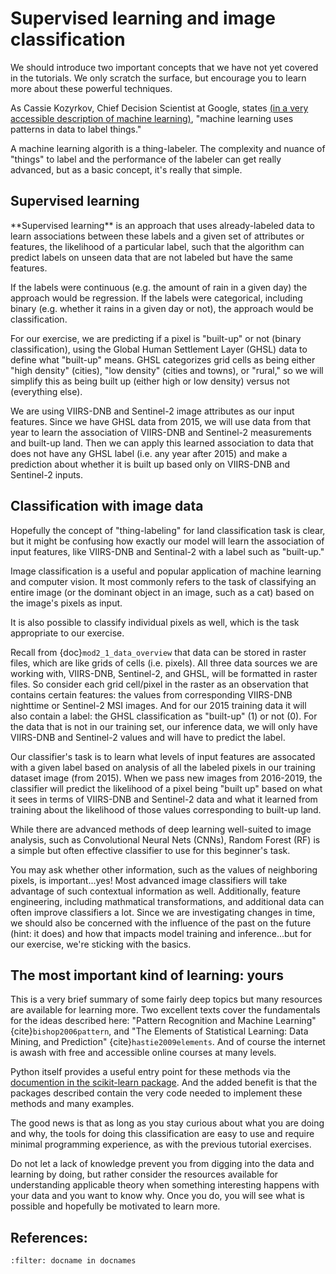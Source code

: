 # Supervised learning and image classification

We should introduce two important concepts that we have not yet covered in the tutorials. We only scratch the surface, but encourage you to learn more about these powerful techniques.

<div class="alert alert-info">
As Cassie Kozyrkov, Chief Decision Scientist at Google, states <a href="https://kozyrkov.medium.com/machine-learning-is-the-emperor-wearing-clothes-928fe406fe09">(in a very accessible description of machine learning)</a>, "machine learning uses patterns in data to label things."</div>

A machine learning algorith is a thing-labeler. The complexity and nuance of "things" to label and the performance of the labeler can get really advanced, but as a basic concept, it's really that simple.

## Supervised learning

<div class="alert alert-info">
**Supervised learning** is an approach that uses already-labeled data to learn associations between these labels and a given set of attributes or features, the likelihood of a particular label, such that the algorithm can predict labels on unseen data that are not labeled but have the same features.</div>

If the labels were continuous (e.g. the amount of rain in a given day) the approach would be regression. If the labels were categorical, including binary (e.g. whether it rains in a given day or not), the approach would be classification.

For our exercise, we are predicting if a pixel is "built-up" or not (binary classification), using the Global Human Settlement Layer (GHSL) data to define what "built-up" means. GHSL categorizes grid cells as being either "high density" (cities), "low density" (cities and towns), or "rural," so we will simplify this as being built up (either high or low density) versus not (everything else). 

We are using VIIRS-DNB and Sentinel-2 image attributes as our input features. Since we have GHSL data from 2015, we will use data from that year to learn the association of VIIRS-DNB and Sentinel-2 measurements and built-up land. Then we can apply this learned association to data that does not have any GHSL label (i.e. any year after 2015) and make a prediction about whether it is built up based only on VIIRS-DNB and Sentinel-2 inputs.

## Classification with image data

Hopefully the concept of "thing-labeling" for land classification task is clear, but it might be confusing how exactly our model will learn the association of input features, like VIIRS-DNB and Sentinal-2 with a label such as "built-up."

Image classification is a useful and popular application of machine learning and computer vision. It most commonly refers to the task of classifying an entire image (or the dominant object in an image, such as a cat) based on the image's pixels as input.

It is also possible to classify individual pixels as well, which is the task appropriate to our exercise.

Recall from {doc}`mod2_1_data_overview` that data can be stored in raster files, which are like grids of cells (i.e. pixels). All three data sources we are working with, VIIRS-DNB, Sentinel-2, and GHSL, will be formatted in raster files. So consider each grid cell/pixel in the raster as an observation that contains certain features: the values from corresponding VIIRS-DNB nighttime or Sentinel-2 MSI images. And for our 2015 training data it will also contain a label: the GHSL classification as "built-up" (1) or not (0). For the data that is not in our training set, our inference data, we will only have VIIRS-DNB and Sentinel-2 values and will have to predict the label.

Our classifier's task is to learn what levels of input features are assocated with a given label based on analysis of all the labeled pixels in our training dataset image (from 2015). When we pass new images from 2016-2019, the classifier will predict the likelihood of a pixel being "built up" based on what it sees in terms of VIIRS-DNB and Sentinel-2 data and what it learned from training about the likelihood of those values corresponding to built-up land.

While there are advanced methods of deep learning well-suited to image analysis, such as Convolutional Neural Nets (CNNs), Random Forest (RF) is a simple but often effective classifier to use for this beginner's task.

You may ask whether other information, such as the values of neighboring pixels, is important...yes! Most advanced image classifiers will take advantage of such contextual information as well. Additionally, feature engineering, including mathmatical transformations, and additional data can often improve classifiers a lot. Since we are investigating changes in time, we should also be concerned with the influence of the past on the future (hint: it does) and how that impacts model training and inference...but for our exercise, we're sticking with the basics.

## The most important kind of learning: yours
This is a very brief summary of some fairly deep topics but many resources are available for learning more. Two excellent texts cover the fundamentals for the ideas described here: "Pattern Recognition and Machine Learning" {cite}`bishop2006pattern`, and "The Elements of Statistical Learning: Data Mining, and Prediction" {cite}`hastie2009elements`. And of course the internet is awash with free and accessible online courses at many levels.

<div class="alert alert-success">
Python itself provides a useful entry point for these methods via the <a href="https://scikit-learn.org/stable/user_guide.html">documention in the scikit-learn package</a>. And the added benefit is that the packages described contain the very code needed to implement these methods and many examples.
</div>

The good news is that as long as you stay curious about what you are doing and why, the tools for doing this classification are easy to use and require minimal programming experience, as with the previous tutorial exercises.

Do not let a lack of knowledge prevent you from digging into the data and learning by doing, but rather consider the resources available for understanding applicable theory when something interesting happens with your data and you want to know why. Once you do, you will see what is possible and hopefully be motivated to learn more.

## References:
```{bibliography} ../references.bib
:filter: docname in docnames
```